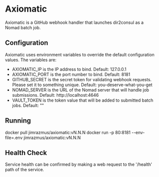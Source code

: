 # Axiomatic

Axiomatic is a GitHub webhook handler that launches dir2consul as a Nomad batch job.

## Configuration

Axiomatic uses environment variables to override the default configuration values. The variables are:

* AXIOMATIC_IP is the IP address to bind. Default: 127.0.0.1
* AXIOMATIC_PORT is the port number to bind. Default: 8181
* GITHUB_SECRET is the secret token for validating webhook requests. Please set it to something unique. Default: you-deserve-what-you-get
* NOMAD_SERVER is the URL of the Nomad server that will handle job submissions. Default: http://localhost:4646
* VAULT_TOKEN is the token value that will be added to submitted batch jobs. Default: ""

## Running

docker pull jimrazmus/axiomatic:vN.N.N
docker run -p 80:8181 --env-file=.env jimrazmus/axiomatic:vN.N.N

## Health Check

Service health can be confirmed by making a web request to the '/health' path of the service.
